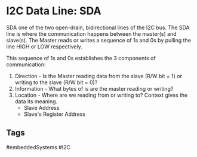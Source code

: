 # I2C Data Line: SDA

SDA one of the two open-drain, bidirectional lines of the I2C bus. The SDA line is where the communication happens between the master(s) and slave(s). The Master reads or writes a sequence of 1s and 0s by pulling the line HIGH or LOW respectively.

This sequence of 1s and 0s establishes the 3 components of communication:

1. Direction - Is the Master reading data from the slave (R/W bit = 1) or writing to the slave (R/W bit = 0)?
2. Information - What bytes of is are the master reading or writing?
3. Location - Where are we reading from or writing to? Context gives the data its meaning.
	* Slave Address
	* Slave's Register Address

## Tags
#embeddedSystems #I2C
